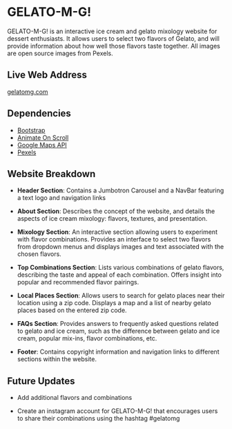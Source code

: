 # GELATO-M-G!
GELATO-M-G! is an interactive ice cream and gelato mixology website for dessert enthusiasts. It allows users to select two flavors of Gelato, and will provide information about how well those flavors taste together. All images are open source images from Pexels.

## Live Web Address
[gelatomg.com](https://gelatomg.com/)

## Dependencies
+ [Bootstrap](https://getbootstrap.com/)
+ [Animate On Scroll](https://michalsnik.github.io/aos/)
+ [Google Maps API](https://developers.google.com/maps)
+ [Pexels](https://www.pexels.com/)

## Website Breakdown
+ **Header Section**: Contains a Jumbotron Carousel and a NavBar featuring a text logo and navigation links

+ **About Section**: Describes the concept of the website, and details the aspects of ice cream mixology: flavors, textures, and presentation.

+ **Mixology Section**: An interactive section allowing users to experiment with flavor combinations. Provides an interface to select two flavors from dropdown menus and displays images and text associated with the chosen flavors. 

+ **Top Combinations Section**: Lists various combinations of gelato flavors, describing the taste and appeal of each combination. Offers insight into popular and recommended flavor pairings.

+ **Local Places Section**: Allows users to search for gelato places near their location using a zip code. Displays a map and a list of nearby gelato places based on the entered zip code. 

+ **FAQs Section**: Provides answers to frequently asked questions related to gelato and ice cream, such as the difference between gelato and ice cream, popular mix-ins, flavor combinations, etc.

+ **Footer**: Contains copyright information and navigation links to different sections within the website.

## Future Updates
+ Add additional flavors and combinations

+ Create an instagram account for GELATO-M-G! that encourages users to share their combinations using the hashtag #gelatomg
